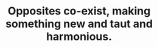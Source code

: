 ---
title: Opposites co-exist, making something new and taut and harmonious.
tags: opposites
star: true
---